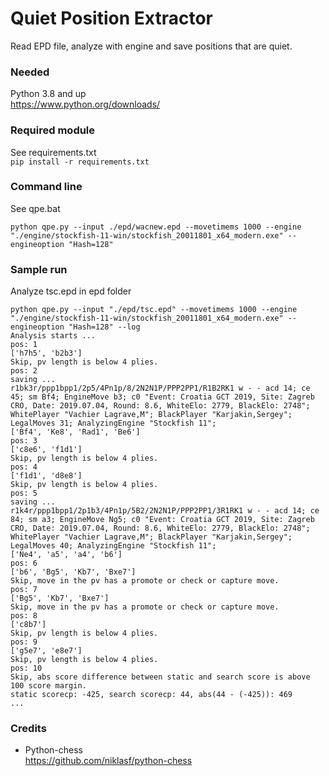 # Quiet Position Extractor
Read EPD file, analyze with engine and save positions that are quiet.

### Needed
Python 3.8 and up  
https://www.python.org/downloads/

### Required module
See requirements.txt  
`pip install -r requirements.txt`

### Command line
See qpe.bat  

```
python qpe.py --input ./epd/wacnew.epd --movetimems 1000 --engine "./engine/stockfish-11-win/stockfish_20011801_x64_modern.exe" --engineoption "Hash=128"
```

### Sample run
Analyze tsc.epd in epd folder
```
python qpe.py --input "./epd/tsc.epd" --movetimems 1000 --engine "./engine/stockfish-11-win/stockfish_20011801_x64_modern.exe" --engineoption "Hash=128" --log
Analysis starts ...
pos: 1
['h7h5', 'b2b3']
Skip, pv length is below 4 plies.
pos: 2
saving ...
r1bk3r/ppp1bpp1/2p5/4Pn1p/8/2N2N1P/PPP2PP1/R1B2RK1 w - - acd 14; ce 45; sm Bf4; EngineMove b3; c0 "Event: Croatia GCT 2019, Site: Zagreb CRO, Date: 2019.07.04, Round: 8.6, WhiteElo: 2779, BlackElo: 2748"; WhitePlayer "Vachier Lagrave,M"; BlackPlayer "Karjakin,Sergey"; LegalMoves 31; AnalyzingEngine "Stockfish 11";
['Bf4', 'Ke8', 'Rad1', 'Be6']
pos: 3
['c8e6', 'f1d1']
Skip, pv length is below 4 plies.
pos: 4
['f1d1', 'd8e8']
Skip, pv length is below 4 plies.
pos: 5
saving ...
r1k4r/ppp1bpp1/2p1b3/4Pn1p/5B2/2N2N1P/PPP2PP1/3R1RK1 w - - acd 14; ce 84; sm a3; EngineMove Ng5; c0 "Event: Croatia GCT 2019, Site: Zagreb CRO, Date: 2019.07.04, Round: 8.6, WhiteElo: 2779, BlackElo: 2748"; WhitePlayer "Vachier Lagrave,M"; BlackPlayer "Karjakin,Sergey"; LegalMoves 40; AnalyzingEngine "Stockfish 11";
['Ne4', 'a5', 'a4', 'b6']
pos: 6
['b6', 'Bg5', 'Kb7', 'Bxe7']
Skip, move in the pv has a promote or check or capture move.
pos: 7
['Bg5', 'Kb7', 'Bxe7']
Skip, move in the pv has a promote or check or capture move.
pos: 8
['c8b7']
Skip, pv length is below 4 plies.
pos: 9
['g5e7', 'e8e7']
Skip, pv length is below 4 plies.
pos: 10
Skip, abs score difference between static and search score is above 100 score margin.
static scorecp: -425, search scorecp: 44, abs(44 - (-425)): 469
...
```


### Credits
* Python-chess  
https://github.com/niklasf/python-chess
